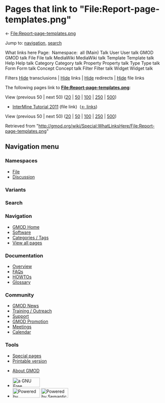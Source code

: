 <div id="mw-page-base" class="noprint">

</div>

<div id="mw-head-base" class="noprint">

</div>

<div id="content" class="mw-body" role="main">

<span id="top"></span>

<div id="mw-js-message" style="display:none;">

</div>



# <span dir="auto">Pages that link to "File:Report-page-templates.png"</span>

<div id="bodyContent">

<div id="contentSub">

←
[File:Report-page-templates.png](/wiki/File:Report-page-templates.png "File:Report-page-templates.png")

</div>

<div id="jump-to-nav" class="mw-jump">

Jump to: [navigation](#mw-navigation), [search](#p-search)

</div>

<div id="mw-content-text">

What links here Page:  Namespace:  all (Main) Talk User User talk GMOD
GMOD talk File File talk MediaWiki MediaWiki talk Template Template talk
Help Help talk Category Category talk Property Property talk Type Type
talk Form Form talk Concept Concept talk Filter Filter talk Widget
Widget talk

Filters
[Hide](/mediawiki/index.php?title=Special:WhatLinksHere/File:Report-page-templates.png&hidetrans=1 "Special:WhatLinksHere/File:Report-page-templates.png")
transclusions \|
[Hide](/mediawiki/index.php?title=Special:WhatLinksHere/File:Report-page-templates.png&hidelinks=1 "Special:WhatLinksHere/File:Report-page-templates.png")
links \|
[Hide](/mediawiki/index.php?title=Special:WhatLinksHere/File:Report-page-templates.png&hideredirs=1 "Special:WhatLinksHere/File:Report-page-templates.png")
redirects \|
[Hide](/mediawiki/index.php?title=Special:WhatLinksHere/File:Report-page-templates.png&hideimages=1 "Special:WhatLinksHere/File:Report-page-templates.png")
file links

The following pages link to
**[File:Report-page-templates.png](/wiki/File:Report-page-templates.png "File:Report-page-templates.png")**:

View (previous 50 \| next 50)
([20](/mediawiki/index.php?title=Special:WhatLinksHere/File:Report-page-templates.png&limit=20 "Special:WhatLinksHere/File:Report-page-templates.png")
\|
[50](/mediawiki/index.php?title=Special:WhatLinksHere/File:Report-page-templates.png&limit=50 "Special:WhatLinksHere/File:Report-page-templates.png")
\|
[100](/mediawiki/index.php?title=Special:WhatLinksHere/File:Report-page-templates.png&limit=100 "Special:WhatLinksHere/File:Report-page-templates.png")
\|
[250](/mediawiki/index.php?title=Special:WhatLinksHere/File:Report-page-templates.png&limit=250 "Special:WhatLinksHere/File:Report-page-templates.png")
\|
[500](/mediawiki/index.php?title=Special:WhatLinksHere/File:Report-page-templates.png&limit=500 "Special:WhatLinksHere/File:Report-page-templates.png"))

- [InterMine Tutorial
  2011](/wiki/InterMine_Tutorial_2011 "InterMine Tutorial 2011") (file
  link) ‎ <span class="mw-whatlinkshere-tools">([←
  links](/mediawiki/index.php?title=Special:WhatLinksHere&target=InterMine+Tutorial+2011 "Special:WhatLinksHere"))</span>

View (previous 50 \| next 50)
([20](/mediawiki/index.php?title=Special:WhatLinksHere/File:Report-page-templates.png&limit=20 "Special:WhatLinksHere/File:Report-page-templates.png")
\|
[50](/mediawiki/index.php?title=Special:WhatLinksHere/File:Report-page-templates.png&limit=50 "Special:WhatLinksHere/File:Report-page-templates.png")
\|
[100](/mediawiki/index.php?title=Special:WhatLinksHere/File:Report-page-templates.png&limit=100 "Special:WhatLinksHere/File:Report-page-templates.png")
\|
[250](/mediawiki/index.php?title=Special:WhatLinksHere/File:Report-page-templates.png&limit=250 "Special:WhatLinksHere/File:Report-page-templates.png")
\|
[500](/mediawiki/index.php?title=Special:WhatLinksHere/File:Report-page-templates.png&limit=500 "Special:WhatLinksHere/File:Report-page-templates.png"))

</div>

<div class="printfooter">

Retrieved from
"<http://gmod.org/wiki/Special:WhatLinksHere/File:Report-page-templates.png>"

</div>

<div id="catlinks" class="catlinks catlinks-allhidden">

</div>

<div class="visualClear">

</div>

</div>

</div>

<div id="mw-navigation">

## Navigation menu

<div id="mw-head">



<div id="left-navigation">

<div id="p-namespaces" class="vectorTabs" role="navigation"
aria-labelledby="p-namespaces-label">

### Namespaces

- <span id="ca-nstab-image"><a href="/wiki/File:Report-page-templates.png" accesskey="c"
  title="View the file page [c]">File</a></span>
- <span id="ca-talk"><a
  href="/mediawiki/index.php?title=File_talk:Report-page-templates.png&amp;action=edit&amp;redlink=1"
  accesskey="t"
  title="Discussion about the content page [t]">Discussion</a></span>

</div>

<div id="p-variants" class="vectorMenu emptyPortlet" role="navigation"
aria-labelledby="p-variants-label">

### 

### Variants[](#)

<div class="menu">

</div>

</div>

</div>

<div id="right-navigation">





</div>

<div id="p-search" role="search">

### Search

<div id="simpleSearch">

</div>

</div>

</div>

</div>

<div id="mw-panel">

<div id="p-logo" role="banner">

<a href="/wiki/Main_Page"
style="background-image: url(http://gmod.org/images/GMOD-cogs.png);"
title="Visit the main page"></a>

</div>

<div id="p-Navigation" class="portal" role="navigation"
aria-labelledby="p-Navigation-label">

### Navigation

<div class="body">

- <span id="n-GMOD-Home">[GMOD Home](/wiki/Main_Page)</span>
- <span id="n-Software">[Software](/wiki/GMOD_Components)</span>
- <span id="n-Categories-.2F-Tags">[Categories /
  Tags](/wiki/Categories)</span>
- <span id="n-View-all-pages">[View all
  pages](/wiki/Special:AllPages)</span>

</div>

</div>

<div id="p-Documentation" class="portal" role="navigation"
aria-labelledby="p-Documentation-label">

### Documentation

<div class="body">

- <span id="n-Overview">[Overview](/wiki/Overview)</span>
- <span id="n-FAQs">[FAQs](/wiki/Category:FAQ)</span>
- <span id="n-HOWTOs">[HOWTOs](/wiki/Category:HOWTO)</span>
- <span id="n-Glossary">[Glossary](/wiki/Glossary)</span>

</div>

</div>

<div id="p-Community" class="portal" role="navigation"
aria-labelledby="p-Community-label">

### Community

<div class="body">

- <span id="n-GMOD-News">[GMOD News](/wiki/GMOD_News)</span>
- <span id="n-Training-.2F-Outreach">[Training /
  Outreach](/wiki/Training_and_Outreach)</span>
- <span id="n-Support">[Support](/wiki/Support)</span>
- <span id="n-GMOD-Promotion">[GMOD
  Promotion](/wiki/GMOD_Promotion)</span>
- <span id="n-Meetings">[Meetings](/wiki/Meetings)</span>
- <span id="n-Calendar">[Calendar](/wiki/Calendar)</span>

</div>

</div>

<div id="p-tb" class="portal" role="navigation"
aria-labelledby="p-tb-label">

### Tools

<div class="body">

- <span id="t-specialpages"><a href="/wiki/Special:SpecialPages" accesskey="q"
  title="A list of all special pages [q]">Special pages</a></span>
- <span id="t-print"><a
  href="/mediawiki/index.php?title=Special:WhatLinksHere/File:Report-page-templates.png&amp;printable=yes"
  rel="alternate" accesskey="p"
  title="Printable version of this page [p]">Printable version</a></span>

</div>

</div>

</div>

</div>

<div id="footer" role="contentinfo">

- <span id="footer-places-about">[About
  GMOD](/wiki/GMOD:About "GMOD:About")</span>

<!-- -->

- <span id="footer-copyrightico">[<img src="http://www.gnu.org/graphics/gfdl-logo-small.png" width="88"
  height="31" alt="a GNU Free Documentation License" />](http://www.gnu.org/licenses/fdl-1.3.html)</span>
- <span id="footer-poweredbyico">[<img src="/mediawiki/skins/common/images/poweredby_mediawiki_88x31.png"
  width="88" height="31" alt="Powered by MediaWiki" />](//www.mediawiki.org/)
  [<img
  src="/mediawiki/extensions/SemanticMediaWiki/includes/../resources/images/smw_button.png"
  width="88" height="31" alt="Powered by Semantic MediaWiki" />](https://www.semantic-mediawiki.org/wiki/Semantic_MediaWiki)</span>

<div style="clear:both">

</div>

</div>

